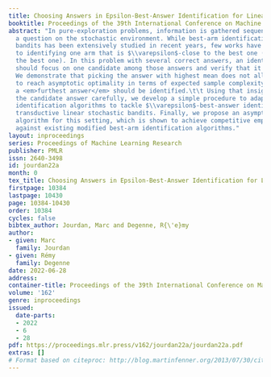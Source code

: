 ```yaml
---
title: Choosing Answers in Epsilon-Best-Answer Identification for Linear Bandits
booktitle: Proceedings of the 39th International Conference on Machine Learning
abstract: "In pure-exploration problems, information is gathered sequentially to answer
  a question on the stochastic environment. While best-arm identification for linear
  bandits has been extensively studied in recent years, few works have been dedicated
  to identifying one arm that is $\\varepsilon$-close to the best one (and not exactly
  the best one). In this problem with several correct answers, an identification algorithm
  should focus on one candidate among those answers and verify that it is correct.
  We demonstrate that picking the answer with highest mean does not allow an algorithm
  to reach asymptotic optimality in terms of expected sample complexity. Instead,
  a <em>furthest answer</em> should be identified.\t\t Using that insight to choose
  the candidate answer carefully, we develop a simple procedure to adapt best-arm
  identification algorithms to tackle $\\varepsilon$-best-answer identification in
  transductive linear stochastic bandits. Finally, we propose an asymptotically optimal
  algorithm for this setting, which is shown to achieve competitive empirical performance
  against existing modified best-arm identification algorithms."
layout: inproceedings
series: Proceedings of Machine Learning Research
publisher: PMLR
issn: 2640-3498
id: jourdan22a
month: 0
tex_title: Choosing Answers in Epsilon-Best-Answer Identification for Linear Bandits
firstpage: 10384
lastpage: 10430
page: 10384-10430
order: 10384
cycles: false
bibtex_author: Jourdan, Marc and Degenne, R{\'e}my
author:
- given: Marc
  family: Jourdan
- given: Rémy
  family: Degenne
date: 2022-06-28
address:
container-title: Proceedings of the 39th International Conference on Machine Learning
volume: '162'
genre: inproceedings
issued:
  date-parts:
  - 2022
  - 6
  - 28
pdf: https://proceedings.mlr.press/v162/jourdan22a/jourdan22a.pdf
extras: []
# Format based on citeproc: http://blog.martinfenner.org/2013/07/30/citeproc-yaml-for-bibliographies/
---
```

